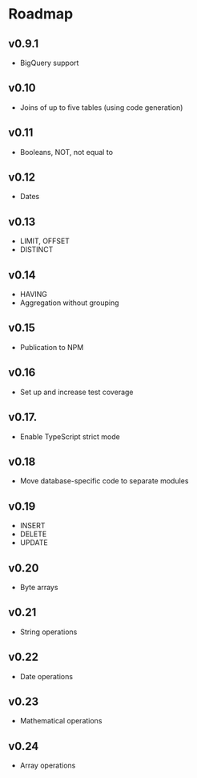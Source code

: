 # Roadmap

## v0.9.1
- BigQuery support

## v0.10
- Joins of up to five tables (using code generation)

## v0.11
- Booleans, NOT, not equal to

## v0.12
- Dates

## v0.13
- LIMIT, OFFSET
- DISTINCT

## v0.14
- HAVING
- Aggregation without grouping

## v0.15
- Publication to NPM

## v0.16
- Set up and increase test coverage

## v0.17.
- Enable TypeScript strict mode

## v0.18
- Move database-specific code to separate modules

## v0.19
- INSERT
- DELETE
- UPDATE

## v0.20
- Byte arrays

## v0.21
- String operations

## v0.22
- Date operations

## v0.23
- Mathematical operations

## v0.24
- Array operations